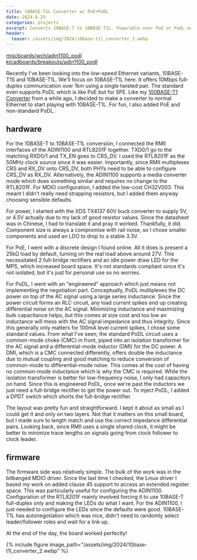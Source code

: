 ```yaml
---
title: 10BASE-T1L Converter w/ PoE+PoDL
date: 2024-8-25
categories: projects
excerpt: Converts 10BASE-T to 10BASE-T1L. Powerable over PoE or PoDL and can be a PoDL injector. Theoretically works over 1km.
header:
  teaser: /assets/img/2024/10base-t1l_converter_1.webp
---
```


[miscboards/wch/adin1100_podl](https://github.com/dragonlock2/miscboards/tree/main/wch/adin1100_podl)\
[kicadboards/breakouts/adin1100_podl](https://github.com/dragonlock2/kicadboards/tree/main/breakouts/adin1100_podl)

Recently I've been looking into the low-speed Ethernet variants, 10BASE-T1S and 10BASE-T1L. We'll focus on 10BASE-T1L here. It offers 10Mbps full-duplex communication over 1km using a single twisted pair. The standard even supports PoDL which is like PoE but for SPE. Like my [100BASE-T1 Converter](../../../2022/12/100base-t1-converter/) from a while ago, I decided to make a converter to normal Ethernet to start playing with 10BASE-T1L. For fun, I also added PoE and non-standard PoDL.

## hardware

For the 10BASE-T to 10BASE-T1L conversion, I connected the RMII interfaces of the ADIN1100 and RTL8201F together. TXD0/1 go to the matching RXD0/1 and TX_EN goes to CRS_DV. I used the RTL8201F as the 50MHz clock source since it was easier. Importantly, since RMII multiplexes CRS and RX_DV onto CRS_DV, both PHYs need to be able to configure CRS_DV as RX_DV. Alternatively, the ADIN1100 supports a media converter mode which does something similar and requires no change to the RTL8201F. For MDIO configuration, I added the low-cost CH32V003. This meant I didn't really need strapping resistors, but I added them anyway choosing sensible defaults.

For power, I started with the XDS TX4137 60V buck converter to supply 5V, or 4.5V actually due to my lack of good resistor values. Since the datasheet was in Chinese, I had to translate it and pray it worked. Thankfully, it did. Component size is always a compromise with rail noise, so I chose smaller components and used an LDO to drop to a stable 3.3V.

For PoE, I went with a discrete design I found online. All it does is present a 25kΩ load by default, turning on the real load above around 27V. This necessitated 2 full-bridge rectifiers and an idle power draw LED for the MPS, which increased board space. It's not standards compliant since it's not isolated, but it's just for personal use so no worries.

For PoDL, I went with an "engineered" approach which just means not implementing the negotiation part. Conceptually, PoDL multiplexes the DC power on top of the AC signal using a large series inductance. Since the power circuit forms an RLC circuit, any load current spikes end up creating differential noise on the AC signal. Minimizing inductance and maximizing bulk capacitance helps, but this comes at size cost and too low an inductance will mess with the AC signal impedance and thus integrity. Since this generally only matters for 100mA level current spikes, I chose some standard values. From what I've seen, the standard PoDL circuit uses a common-mode choke (CMC) in front, piped into an isolation transformer for the AC signal and a differential-mode inductor (DMI) for the DC power. A DMI, which is a CMC connected differently, offers double the inductance due to mutual coupling and good matching to reduce conversion of common-mode to differential-mode noise. This comes at the cost of having no common-mode inductance which is why the CMC is required. While the isolation transformer is better for low-frequency noise, I only had capacitors on hand. Since this is engineered PoDL, once we're past the inductors we just need a full-bridge rectifier to get the power out. To inject PoDL, I added a DPDT switch which shorts the full-bridge rectifier.

The layout was pretty fun and straightforward. I kept it about as small as I could get it and only on two layers. Not that it matters on this small board, but I made sure to length match and use the correct impedance differential pairs. Looking back, since RMII uses a single shared clock, it might be better to minimize trace lengths on signals going from clock follower to clock leader.

## firmware

The firmware side was relatively simple. The bulk of the work was in the bitbanged MDIO driver. Since the last time I checked, the Linux driver I based my work on added clause 45 support to access an extended register space. This was particularly useful for configuring the ADIN1100. Configuration of the RTL8201F mainly involved forcing it to use 10BASE-T full-duplex only and making the LEDs do what I want. For the ADIN1100, I just needed to configure the LEDs since the defaults were good. 10BASE-T1L has autonegotiation which was nice, didn't need to randomly select leader/follower roles and wait for a link up.

At the end of the day, the board worked perfectly!

{% include figure image_path="/assets/img/2024/10base-t1l_converter_2.webp" %}
